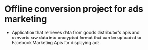 # Offline conversion project for ads marketing 

- Application that retrieves data from goods distributor's apis and converts raw data into encrypted format that can be uploaded to Facebook Marketing Apis for displaying ads.
